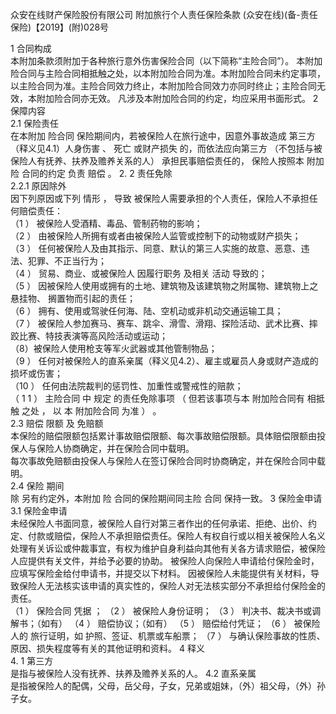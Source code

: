 众安在线财产保险股份有限公司 
附加旅行个人责任保险条款 
(众安在线)(备-责任保险)【2019】(附)028号 
 
  
1  	  合同构成   
本附加条款须附加于各种旅行意外伤害保险合同（以下简称“主险合同”）。 
本附加险合同与主险合同相抵触之处，以本附加险合同为准。本附加险合同未约定事项，以主险合同为准。主险合同效力终止，本附加险合同效力亦同时终止；主险合同无效，本附加险合同亦无效。 
凡涉及本附加险合同的约定，均应采用书面形式。 
2  	  保障内容   
2.1  	  保险责任   
在本附加 险合同 保险期间内，若被保险人在旅行途中，因意外事故造成 第三方  （释义见4.1）人身伤害 、 死亡 或财产损失 的，而依法应向第三方 （不包括与被保险人有抚养、扶养及赡养关系的人） 承担民事赔偿责任的， 保险人按照本 附加险 合同的约定 负责 赔偿 。 
2.  2  	  责任免除   
2.2.1  	  原因除外   
因下列原因或下列  情形  ，  导致  被保险人需要承担的个人责任，保险人不承担任何赔偿责任：   
（1  ）  被保险人受酒精、毒品、管制药物的影响；   
（2  ）  由被保险人所拥有或者由被保险人监管或控制下的动物或财产损失；   
（3  ）  任何被保险人及由其指示、同意、默认的第三人实施的故意、恶意、违法、犯罪、不正当行为；   
（4  ）  贸易、商业、或被保险人  因履行职务  及相关  活动  导致的；   
（5  ）  因被保险人使用或拥有的土地、建筑物及该建筑物之附属物、建筑物上之悬挂物、 搁置物而引起的责任；   
（6  ）  拥有、使用或驾驶任何海、陆、空机动或非机动交通运输工具；   
（7  ）  被保险人参加赛马、赛车、跳伞、滑雪、滑翔、探险活动、武术比赛、摔跤比赛、特技表演等高风险活动或运动；   
（8）被保险人使用枪支等军火武器或其他管制物品；   
（9  ）  任何对被保险人的直系亲属（释义见4.2）、雇主或雇员人身或财产造成的损坏或伤害；   
（10  ）  任何由法院裁判的惩罚性、加重性或警戒性的赔款；   
（  1  1  ）  主险合同  中  规定  的责任免除事项  （  但若该事项与本  附加险合同有  相抵触  之处  ，  以  本  附加险合同  为准  ）  。   
 2.3  	  赔偿  限额  及  免赔额   
本保险的赔偿限额包括累计事故赔偿限额、每次事故赔偿限额。具体赔偿限额由投保人与保险人协商确定，并在保险合同中载明。   
每次事故免赔额由投保人与保险人在签订保险合同时协商确定，并在保险合同中载明。   
2.4  	  保险  期间   
除 另有约定外，本附加 险 合同的保险期间同主险 合同 保持一致。 
3  	  保险金申请   
3.1  	  保险金申请   
未经保险人书面同意，被保险人自行对第三者作出的任何承诺、拒绝、出价、约定、付款或赔偿，保险人不承担赔偿责任。保险人有权自行或以相关被保险人名义处理有关诉讼或仲裁事宜，有权为维护自身利益向其他有关各方请求赔偿，被保险人应提供有关文件，并给予必要的协助。 
被保险人向保险人申请给付保险金时，应填写保险金给付申请书，并提交以下材料。 因被保险人未能提供有关材料，导致保险人无法核实该申请的真实性的，保险人对无法核实部分不承担给付保险金的责任。  
（1 ） 保险合同 凭据 ； 
（2 ） 被保险人身份证明； 
（3 ） 判决书、裁决书或调解书；（如有） 
（4 ） 赔偿协议；（如有） 
（5 ） 赔偿给付凭证； 
（6 ） 被保险人的 旅行证明，如 护照、签证、机票或车船票； 
（7 ） 与确认保险事故的性质、原因、损失程度等有关的其他证明和资料。 
4  	  释义   
4.  1  	  第三方   
是指与被保险人没有抚养、扶养及赡养关系的人。 
4.2  	  直系亲属   
是指被保险人的配偶，父母，岳父母，子女，兄弟或姐妹，（外）祖父母，（外）孙子女。 

